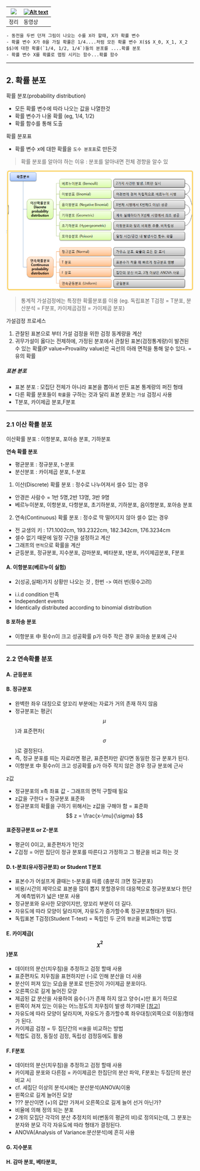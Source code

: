 |![](https://i.imgur.com/pkyG0xQ.png)|[![Alt text](https://img.youtube.com/vi/JjX4EPhfUps/0.jpg)](https://www.youtube.com/watch?v=JjX4EPhfUps)|
|-|-|
|정리|동영상|


    - 동전을 두번 던져 그림이 나오는 수를 X라 할때, X가 확률 변수 
    - 확률 변수 X가 0을 가질 확률은 1/4....처럼 모든 확률 변수 X($$ X_0, X_1, X_2 $$)에 대한 확률(`1/4, 1/2, 1/4`)들의 분포를 ....확률 분포 
    - 확률 변수 X를 확률로 맵핑 시키는 함수...확률 함수 


---

## 2. 확률 분포 


확률 분포(probability distribution)
- 모든 확률 변수에 따라 나오는 값을 나열한것 
- 확률 변수가 나올 확률 (eg, 1/4, 1/2)
- 확률 함수를 통해 도출 

확률 분포표
- 확률 변수 x에 대한 확률을 `도수 분포표`로 만든것


> 확률 분포를 알아야 하는 이유 : 분포를 알아내면 전체 경향을 알수 있



![](/assets/distri.png)


> 통계적 가설검정에는 특정한 확률분포를 이용 (eg. 독립표본 T검정 = T분포, 분산분석 = F분포, 카이제곱검정 = 가이제곱 분포)

가설검정 프로세스
1. 관찰된 표본으로 부터 가설 검정을 위한 검정 동계량을 계산
2. 귀무가설이 옳다는 전제하에, 가정된 분포에서 관찰된 표본(검정통계량)이 발견된 수 있는 확률(P value=Provaility value)은 곡선의 아래 면적을 통해 알수 있다. = 유의 확률

##### 표본 분포
* 표본 분포 : 모집단 전체가 아니라 표본을 뽑아서 만든 표본 통계량의 퍼진 형태
* 다른 확률 분포들이 `확률`을 구하는 것과 달리 표본 분포는 `가설` 검정시 사용
* T분포, 카이제곱 분포,F분포

---

### 2.1 이산 확률 분포
이산확률 분포 : 이항분포, 포아송 분포, 기하분포

__연속 확률 분포__
* 평균분포 : 정규분포, t-분포
* 분산분포 : 카이제곱 분포, f-분포
1. 이산(Discrete) 확률 분포 : 정수로 나누어져서 셀수 있는 경우
* 안경쓴 사람수 = 1반 5명,2반 13명, 3반 9명
* 베르누이분포, 이항분포, 다항분포, 초기하분포, 기하분포, 음이항분포, 포아송 분포

2. 연속(Continuous) 확률 분포 : 정수로 딱 떨어지지 않아 셀수 없는 경우
* 전 교생의 키 : 171.1002cm, 193.2322cm, 182.342cm, 176.3234cm
* 셀수 없기 때문에 일정 구간을 설정하고 계산
* 그래프의 `면적`으로 확률을 계산
* 균등분포, 정규분포, 지수분포, 감마분포, 베타분포, t분포, 카이제곱분포, F분포





#### A. 이항분포(베르누이 실험)
* 2(성공,실패)가지 상황만 나오는 것 , 한번 -> 여러 번(횟수고려)

- i.i.d condition 만족
- Independent events
- Identically distributed according to binomial distribution

#### B 포하송 분포
* 이항분포 中 횟수n이 크고 성공확률 p가 아주 작은 경우 포아송 분포에 근사

---

### 2.2 연속확률 분포
#### A. 균등분포
#### B. 정규분포
* 완벽한 좌우 대칭으로 양꼬리 부분에는 자료가 거의 존재 하지 않음
* 정규분포는 평균($$\mu$$)과 표준편차($$\sigma$$)로 결정된다.
* 즉, 정규 분포를 띠는 자료라면 평균, 표준편차만 같다면 동일한 정규 분포가 된다.
* 이항분포 中 횟수n이 크고 성공확률 p가 아주 작지 않은 경우 정규 분포에 근사

z값
* 정규분포의 x측 좌표 값 - 그래프의 면적 구할때 필요
* z값을 구한다 = 정규분포 표준화
* 정규분포의 확률을 구하기 위해서는 z값을 구해야 함 = 표준화
$$
z = \frac{x-\mu}{\sigma}
$$


#### 표준정규분포 or Z-분포
* 평균이 0이고, 표준편차가 1인것
* Z검정 = 어떤 집단이 정규 분포를 따른다고 가정하고 그 평균을 비교 하는 것

#### D. t-분포(유사정규분포) or Student T분포
* 표본수가 어설프게 클때는 t-분포를 따름 (충분히 크면 정규분포)
* 비용/시간의 제약으로 표본을 많이 뽑지 못할경우의 대응책으로 정규분포보다 한단계 예측범위가 넓은 t분포 사용
* 정규분포와 유사한 모양이지만, 양꼬리 부분이 더 길다.
* 자유도에 따라 모양이 달라지며, 자유도가 증가할수록 정규분포형태가 된다.
* 독립표본 T검정(Student T-test) = 독립인 두 군의 `평균`을 비교하는 방법

#### E. 카이제곱($$\chi^2$$)분포
* 데이터의 분산(치우침)을 추정하고 검정 할때 사용
* 표준편차도 치우침을 표현하지만 (-)로 인해 분산을 더 사용
* 분산이 퍼져 있는 모습을 분포로 만든것이 가이제곱 분포이다.
* 오른쪽으로 길게 늘어진 모양
* 제곱된 값 분산을 사용하여 음수(-)가 존재 하지 않고 양수(+)만 표기 하므로
* 왼쪽이 쳐져 있는 이유는 어느정도의 치우침이 발생 하기때문 [[참고]](http://math7.tistory.com/57)
* 자유도에 따라 모양이 달라지며, 자유도가 증가할수록 좌우대칭(외쪽으로 이동)형태가 된다.
* 카이제곱 검정 = 두 집단간의 `비율`을 비교하는 방법
* 적합도 검정, 동질성 검정, 독립성 검정등에도 활용

#### F. F분포
* 데이터의 분산(치우침)을 추정하고 검정 할때 사용
* 카이제곱 분포와 다른점 = 카이제곱은 한집단의 분산 파악, F분포는 두집단의 분산 비교 시
* cf. 세집단 이상의 분석시에는 분산분석(ANOVA)이용
* 왼쪽으로 길게 늘어진 모양
* ??? 분산이면 (+)의 값만 가져서 오른쪽으로 길게 늘어 선거 아닌가?
* 비율에 의해 정의 되는 분포
* 2개의 모집단 각각의 분산 추정치의 비(변동의 평균의 비)로 정의되는데, 그 분포는 분자와 분모 각각 자유도에 따라 형태가 결정된다.
* ANOVA(Analysis of Variance:분산분석)에 흔히 사용

#### G. 지수분포


#### H. 감마 분포, 베타분포,


